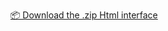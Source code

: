 <a href="https://github.com/BGSTA9/Azot_Dive_Index/releases/download/v1.0/Azot_Dive_Index.zip"
   download="https://github.com/BGSTA9/Azot_Dive_Index/archive/refs/heads/main.zip">
  📦 Download the .zip Html interface
</a>
